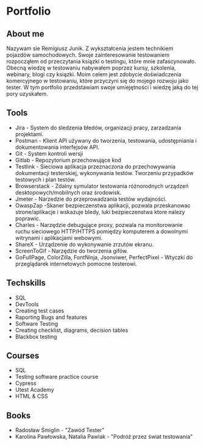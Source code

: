 # Portfolio

## About me

Nazywam sie Remigiusz Junik. Z wykształcenia jestem technikiem pojazdów samochodowych. Swoje zainteresowanie testowaniem rozpocząłem od 
przeczytania ksiązki o testingu, które mnie zafascynowało. Obecną wiedzę w testowaniu nabywałem poprzez kursy, szkolenia, webinary, blogi czy ksiązki.
Moim celem jest zdobycie doświadczenia komercyjnego w testowaniu, które przyczyni się do mojego rozwoju jako tester. 
W tym portfolio przedstawiam swoje umiejętności i wiedzę jaką do tej pory uzyskałem.


## Tools

 - Jira - System do śledzenia błedów, organizacji pracy, zarzadzania projektami. 
 - Postman - Klient API używany do tworzenia, testowania, udostępniania i dokumentowania interfejsów API. 
 - Git - System kontroli wersji	
 - Gitlab - Repozytorium przechowujące kod
 - Testlink - Sieciowa aplikacja przeznaczona do przechowywania dokumentacji testerskiej, wykonywania testów. Tworzeniu przypadków testowych i plan testów. 
 - Browserstack - Zdalny symulator testowania różnorodnych urządzeń desktopowych/mobilnych oraz środowisk.
 - Jmeter - Narzedzie do przeprowadzania testów wydajności.
 - OwaspZap -Skaner bezpieczenstwa aplikacji, pozwala przeskanowac strone/aplikacje i wskazuje bledy, luki bezpieczenstwa ktore nalezy poprawic.
 - Charles - Narzędzie debugujące proxy, pozwala na monitorowanie ruchu sieciowego HTTP/HTTPS pomiędzy komputerem a dowolnymi witrynami i aplikacjami webowymi.
 - ShareX - Urządzenie do wykonywanie zrzutów ekranu.
 - ScreenToGif - Narzędzie do tworzenia gifów.
 - GoFullPage, ColorZilla, FontNinja, Jsonviwer, PerfectPixel - Wtyczki do przeglądarek internetowych pomocne testerowi.

## Techskills

 - SQL 
 - DevTools
 - Creating test cases
 - Raporting Bugs and features
 - Software Testing
 - Creating checklist, diagrams, decision tables
 - Blackbox testing 

## Courses

 - SQL 
 - Testing software practice course 
 - Cypress 
 - Utest Academy
 - HTML & CSS

## Books
 
 - Radosław Śmiglin - "Zawód Tester"
 - Karolina Pawłowska, Natalia Pawlak - "Podróż przez świat testowania"
